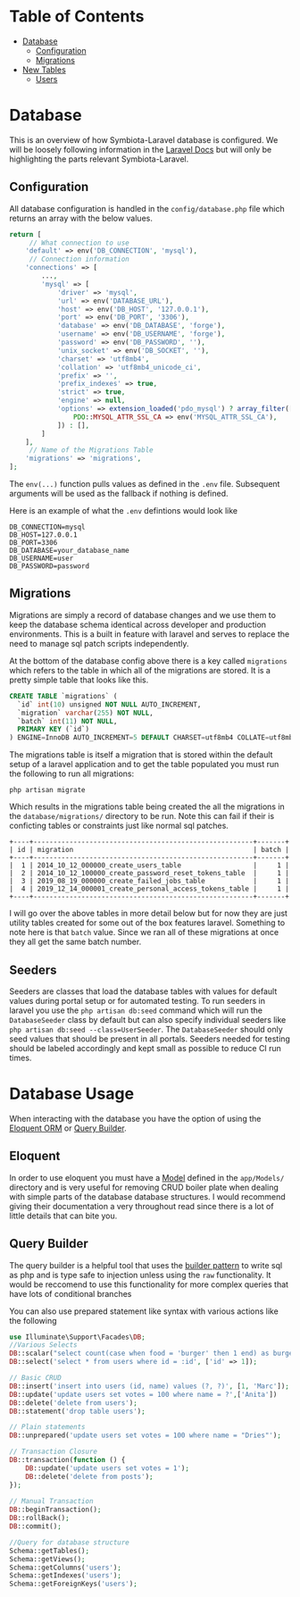 # Table of Contents  
* [Database](#database)  
    * [Configuration](#configuration)  
    * [Migrations](#migrations)  
* [New Tables](#new-tables)  
    * [Users](#users_table)  

# Database 
This is an overview of how Symbiota-Laravel database is configured. We will be loosely following information in the [Laravel Docs](https://laravel.com/docs/11.x/database) but will only be highlighting the parts relevant Symbiota-Laravel.

## Configuration
All database configuration is handled in the `config/database.php` file which returns an array with the below values.
```php
return [
     // What connection to use
    'default' => env('DB_CONNECTION', 'mysql'),
     // Connection information
    'connections' => [
        ...,
        'mysql' => [
            'driver' => 'mysql',
            'url' => env('DATABASE_URL'),
            'host' => env('DB_HOST', '127.0.0.1'),
            'port' => env('DB_PORT', '3306'),
            'database' => env('DB_DATABASE', 'forge'),
            'username' => env('DB_USERNAME', 'forge'),
            'password' => env('DB_PASSWORD', ''),
            'unix_socket' => env('DB_SOCKET', ''),
            'charset' => 'utf8mb4',
            'collation' => 'utf8mb4_unicode_ci',
            'prefix' => '',
            'prefix_indexes' => true,
            'strict' => true,
            'engine' => null,
            'options' => extension_loaded('pdo_mysql') ? array_filter([
                PDO::MYSQL_ATTR_SSL_CA => env('MYSQL_ATTR_SSL_CA'),
            ]) : [],
        ]
    ],
     // Name of the Migrations Table
    'migrations' => 'migrations',
];
```
The `env(...)` function pulls values as defined in the `.env` file. Subsequent arguments will be used as the fallback if nothing is defined.

Here is an example of what the `.env` defintions would look like
```.env
DB_CONNECTION=mysql
DB_HOST=127.0.0.1
DB_PORT=3306
DB_DATABASE=your_database_name
DB_USERNAME=user
DB_PASSWORD=password
```

## Migrations
Migrations are simply a record of database changes and we use them to keep the database schema identical across developer and production environments. This is a built in feature with laravel and serves to replace the need to manage sql patch scripts independently.

At the bottom of the database config above there is a key called `migrations` which refers to the table in which all of the migrations are stored. It is a pretty simple table that looks like this.

```sql
CREATE TABLE `migrations` (
  `id` int(10) unsigned NOT NULL AUTO_INCREMENT,
  `migration` varchar(255) NOT NULL,
  `batch` int(11) NOT NULL,
  PRIMARY KEY (`id`)
) ENGINE=InnoDB AUTO_INCREMENT=5 DEFAULT CHARSET=utf8mb4 COLLATE=utf8mb4_unicode_ci
```

The migrations table is itself a migration that is stored within the default setup of a laravel application and to get the table populated you must run the following to run all migrations:

```
php artisan migrate
```

Which results in the migrations table being created the all the migrations in the `database/migrations/` directory to be run. Note this can fail if their is conficting tables or constraints just like normal sql patches.

```
+----+-------------------------------------------------------+-------+
| id | migration                                             | batch |
+----+-------------------------------------------------------+-------+
|  1 | 2014_10_12_000000_create_users_table                  |     1 |
|  2 | 2014_10_12_100000_create_password_reset_tokens_table  |     1 |
|  3 | 2019_08_19_000000_create_failed_jobs_table            |     1 |
|  4 | 2019_12_14_000001_create_personal_access_tokens_table |     1 |
+----+-------------------------------------------------------+-------+
```
I will go over the above tables in more detail below but for now they are just utility tables created for some out of the box features laravel. Something to note here is that `batch` value. Since we ran all of these migrations at once they all get the same batch number. 

## Seeders
Seeders are classes that load the database tables with values for default values during portal setup or for automated testing.
To run seeders in laravel you use the `php artisan db:seed` command which will run the `DatabaseSeeder` 
class by default but can also specify individual seeders like `php artisan db:seed --class=UserSeeder`. The `DatabaseSeeder` should 
only seed values that should be present in all portals. Seeders needed for testing should be labeled accordingly and kept small as possible to reduce CI run times.

# Database Usage
When interacting with the database you have the option of using the [Eloquent ORM](https://laravel.com/docs/11.x/eloquent) or [Query Builder](https://laravel.com/docs/11.x/queries#main-content).

## Eloquent
In order to use eloquent you must have a [Model](https://laravel.com/docs/11.x/eloquent#eloquent-model-conventions) 
defined in the `app/Models/` directory and is very useful for removing CRUD 
boiler plate when dealing with simple parts of the database database structures.
I would recommend giving their documentation a very throughout read since there is a lot of
little details that can bite you.

## Query Builder
The query builder is a helpful tool that uses the [builder pattern](https://refactoring.guru/design-patterns/builder) 
to write sql as php and is type safe to injection unless using the `raw` functionality. 
It would be reccomend to use this functionality for more complex queries that have lots of conditional branches

You can also use prepared statement like syntax with various actions like the following
```php
use Illuminate\Support\Facades\DB; 
//Various Selects
DB::scalar("select count(case when food = 'burger' then 1 end) as burgers from menu");
DB::select('select * from users where id = :id', ['id' => 1]);

// Basic CRUD
DB::insert('insert into users (id, name) values (?, ?)', [1, 'Marc']);
DB::update('update users set votes = 100 where name = ?',['Anita'])
DB::delete('delete from users');
DB::statement('drop table users');

// Plain statements
DB::unprepared('update users set votes = 100 where name = "Dries"');

// Transaction Closure
DB::transaction(function () {
    DB::update('update users set votes = 1');
    DB::delete('delete from posts');
});
 
// Manual Transaction
DB::beginTransaction();
DB::rollBack();
DB::commit();

//Query for database structure
Schema::getTables();
Schema::getViews();
Schema::getColumns('users');
Schema::getIndexes('users');
Schema::getForeignKeys('users');
```
